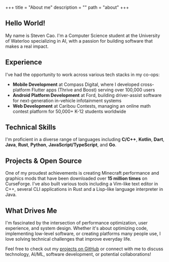 +++
title = "About me"
description = ""
path = "about"
+++

## Hello World!

My name is Steven Cao.
I'm a Computer Science student at the University of Waterloo specializing in AI, with a passion for building software that makes a real impact.

## Experience

I've had the opportunity to work across various tech stacks in my co-ops:

- **Mobile Development** at Compass Digital, where I developed cross-platform Flutter apps (Thrive and Boost) serving over 100,000 users
- **Android Platform Development** at Ford, building driver-assist software for next-generation in-vehicle infotainment systems
- **Web Development** at Caribou Contests, managing an online math contest platform for 50,000+ K-12 students worldwide

## Technical Skills

I'm proficient in a diverse range of languages including **C/C++**, **Kotlin**, **Dart**, **Java**, **Rust**, **Python**, **JavaScript/TypeScript**, and **Go**.

## Projects & Open Source

One of my proudest achievements is creating Minecraft performance and graphics mods that have been downloaded over **15 million times** on CurseForge.
I've also built various tools including a Vim-like text editor in C++, several CLI applications in Rust and a Lisp-like language interpreter in Java.

## What Drives Me

I'm fascinated by the intersection of performance optimization, user experience, and system design.
Whether it's about optimizing code, implementing low-level software, or creating platforms many people use, I love solving technical challenges that improve everyday life.

Feel free to check out my [projects on GitHub](https://github.com/UltimateBoomer) or connect with me to discuss technology, AI/ML, software development, or potential collaborations!
